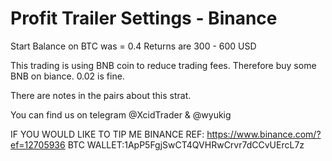 # Profit Trailer Settings - Binance

Start Balance on BTC was = 0.4
Returns are 300 - 600 USD

This trading is using BNB coin to reduce trading fees. 
Therefore buy some BNB on biance. 0.02 is fine.

There are notes in the pairs about this strat. 

You can find us on telegram
@XcidTrader & @wyukig

IF YOU WOULD LIKE TO TIP ME
BINANCE REF: https://www.binance.com/?ef=12705936
BTC WALLET:1ApP5FgjSwCT4QVHRwCrvr7dCCvUErcL7z
